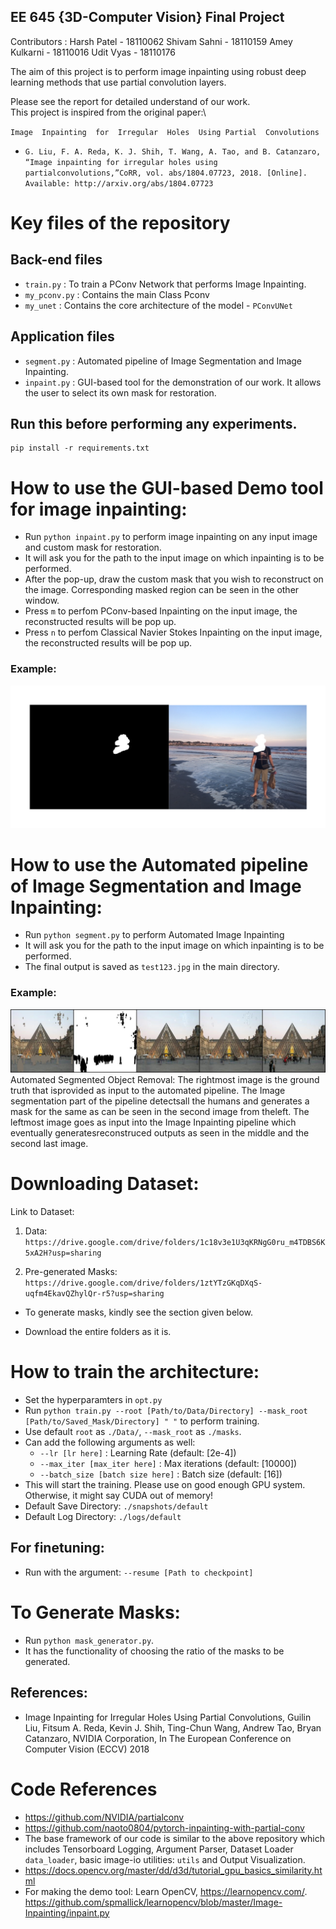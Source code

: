## EE 645 {3D-Computer Vision} Final Project

Contributors :
Harsh Patel - 18110062
Shivam Sahni - 18110159
Amey Kulkarni - 18110016
Udit Vyas - 18110176

The aim of this project is to perform image inpainting using robust deep learning methods that use partial convolution layers.

Please see the report for detailed understand of our work. \
This  project  is  inspired  from  the  original  paper:\

 `Image  Inpainting  for  Irregular  Holes  Using Partial  Convolutions`

- `G. Liu, F. A. Reda, K. J. Shih, T. Wang, A. Tao, and B. Catanzaro, “Image inpainting for irregular holes using partialconvolutions,”CoRR, vol. abs/1804.07723, 2018. [Online]. Available: http://arxiv.org/abs/1804.07723`

# Key files of the repository
## Back-end files
- ```train.py``` : To train a PConv Network that performs Image Inpainting.
- ```my_pconv.py``` : Contains the main Class Pconv
- ```my_unet``` : Contains the core architecture of the model - `PConvUNet`
## Application files
- ```segment.py``` : Automated pipeline of Image Segmentation and Image Inpainting.
- ```inpaint.py``` : GUI-based tool for the demonstration of our work. It allows the user to select its own mask for restoration.

## Run this before performing any experiments.

```
pip install -r requirements.txt
```

# How to use the GUI-based Demo tool for image inpainting:

- Run ```python inpaint.py``` to perform image inpainting on any input image and custom mask for restoration.
- It will ask you for the path to the input image on which inpainting is to be performed.
- After the pop-up, draw the custom mask that you wish to reconstruct on the image. Corresponding masked region can be seen in the other window.
- Press `m` to perfom PConv-based Inpainting on the input image, the reconstructed results will be pop up.
- Press `n` to perfom Classical Navier Stokes Inpainting on the input image, the reconstructed results will be pop up.

### Example: 
![Example](application2.png)

# How to use the Automated pipeline of Image Segmentation and Image Inpainting:

+ Run ```python segment.py``` to perform Automated Image Inpainting
+ It will ask you for the path to the input image on which inpainting is to be performed.
+ The final output is saved as `test123.jpg` in the main directory.

### Example: 
![Example](louvre.jpg)
Automated  Segmented  Object  Removal:  The  rightmost  image  is  the  ground  truth  that  isprovided  as  input  to  the  automated  pipeline.  The  Image  segmentation  part  of  the  pipeline  detectsall the humans and generates a mask for the same as can be seen in the second image from theleft. The leftmost image goes as input into the Image Inpainting pipeline which eventually generatesreconstruced outputs as seen in the middle and the second last image.

# Downloading Dataset:
Link to Dataset:

1) Data:  `https://drive.google.com/drive/folders/1c18v3e1U3qKRNgG0ru_m4TDBS6K5xA2H?usp=sharing`

2) Pre-generated Masks: `https://drive.google.com/drive/folders/1ztYTzGKqDXqS-uqfm4EkavQZhylQr-r5?usp=sharing`

+ To generate masks, kindly see the section given below.

+ Download the entire folders as it is.

# How to train the architecture:

+ Set the hyperparamters in ```opt.py```
+ Run ```python train.py --root [Path/to/Data/Directory] --mask_root [Path/to/Saved_Mask/Directory] " "``` to perform training.
+ Use default `root` as `./Data/`, `--mask_root` as `./masks`.
+ Can add the following arguments as well:
    + `--lr [lr here]` : Learning Rate (default: [2e-4])
    + `--max_iter [max_iter here]` : Max iterations (default: [10000])
    + `--batch_size [batch size here]` : Batch size (default: [16])
+ This will start the training. Please use on good enough GPU system. Otherwise, it might say CUDA out of memory!
+ Default Save Directory: `./snapshots/default`
+ Default Log Directory: `./logs/default`

## For finetuning:
+ Run with the argument: `--resume [Path to checkpoint]`

# To Generate Masks:

- Run ```python mask_generator.py```.
- It has the functionality of choosing the ratio of the masks to be generated. 

## References:

- Image Inpainting for Irregular Holes Using Partial Convolutions, Guilin Liu, Fitsum A. Reda, Kevin J. Shih, Ting-Chun Wang, Andrew Tao, Bryan Catanzaro, NVIDIA Corporation, In The European Conference on Computer Vision (ECCV) 2018

# Code References
- https://github.com/NVIDIA/partialconv
- https://github.com/naoto0804/pytorch-inpainting-with-partial-conv
- The base framework of our code is similar to the above repository which includes Tensorboard Logging, Argument Parser, Dataset Loader `data_loader`, basic image-io utilities: `utils` and Output Visualization.
- https://docs.opencv.org/master/dd/d3d/tutorial_gpu_basics_similarity.html
- For making the demo tool: Learn OpenCV, https://learnopencv.com/. https://github.com/spmallick/learnopencv/blob/master/Image-Inpainting/inpaint.py